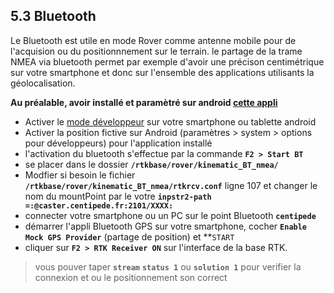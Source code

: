 
## 5.3 Bluetooth

Le Bluetooth est utile en mode Rover comme antenne mobile pour de l'acquision ou du positionnnement sur le terrain. le partage de la trame NMEA via bluetooth permet par exemple d'avoir une précison centimétrique sur votre smartphone et donc sur l'ensemble des applications utilisants la géolocalisation.

**Au préalable, avoir installé et paramètré sur android [cette appli](https://play.google.com/store/apps/details?id=googoo.android.btgps&hl=fr)**

* Activer le [mode développeur](https://www.androidpit.fr/comment-activer-options-developpeurs-android) sur votre smartphone ou tablette android
* Activer la position fictive sur Android (paramètres > system > options pour développeurs) pour l'application installé 
* l'activation du bluetooth s'effectue par la commande **```F2 > Start BT```** 
* se placer dans le dossier **```/rtkbase/rover/kinematic_BT_nmea/```**
* Modfier si besoin le fichier **```/rtkbase/rover/kinematic_BT_nmea/rtkrcv.conf```** ligne 107 et changer le nom du mountPoint par le votre **```inpstr2-path =:@caster.centipede.fr:2101/XXXX:```**
* connecter votre smartphone ou un PC sur le point Bluetooth **```centipede```**
* démarrer l'appli Bluetooth GPS sur votre smartphone, cocher **```Enable Mock GPS Provider```** (partage de position) et **```START```
* cliquer sur **```F2 > RTK Receiver ON```** sur l'interface de la base RTK.
> vous pouver taper **```stream```** **```status 1```** ou **```solution 1```** pour verifier la connexion et ou le positionnement son correct




